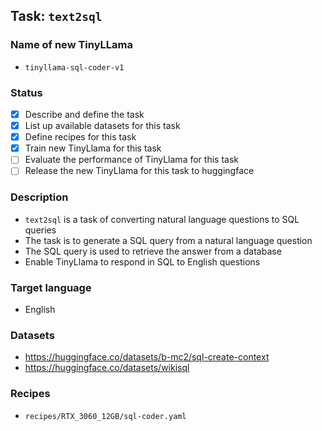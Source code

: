 ## Task: `text2sql`

### Name of new TinyLLama

- `tinyllama-sql-coder-v1`

### Status

- [x] Describe and define the task
- [x] List up available datasets for this task
- [x] Define recipes for this task
- [x] Train new TinyLlama for this task
- [ ] Evaluate the performance of TinyLlama for this task
- [ ] Release the new TinyLlama for this task to huggingface

### Description

- `text2sql` is a task of converting natural language questions to SQL queries
- The task is to generate a SQL query from a natural language question
- The SQL query is used to retrieve the answer from a database
- Enable TinyLlama to respond in SQL to English questions

### Target language

- English

### Datasets

- https://huggingface.co/datasets/b-mc2/sql-create-context
- https://huggingface.co/datasets/wikisql

### Recipes

- `recipes/RTX_3060_12GB/sql-coder.yaml`
